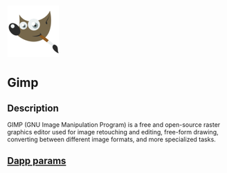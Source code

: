 ![dapp logo](./logo.png)
# Gimp
## Description
GIMP (GNU Image Manipulation Program) is a free and open-source raster graphics editor used for image retouching and editing, free-form drawing, converting between different image formats, and more specialized tasks.
## [Dapp params](./iexec.js)
